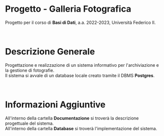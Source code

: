 # Progetto - Galleria Fotografica
Progetto per il corso di **Basi di Dati**, a.a. 2022-2023, Università Federico II.

&nbsp; 

# Descrizione Generale
Progettazione e realizzazione di un sistema informativo per l'archiviazione e la gestione di fotografie.\
Il sistema si avvale di un database locale creato tramite il DBMS **Postgres**.

&nbsp;

# Informazioni Aggiuntive
All'interno della cartella **Documentazione** si troverà la descrizione progettuale del sistema.\
All'interno della cartella **Database** si troverà l'implementazione del sistema. 
